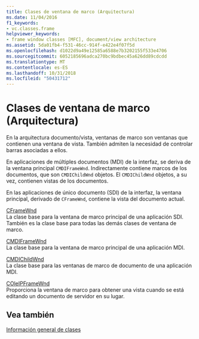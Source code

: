 ```yaml
---
title: Clases de ventana de marco (Arquitectura)
ms.date: 11/04/2016
f1_keywords:
- vc.classes.frame
helpviewer_keywords:
- frame window classes [MFC], document/view architecture
ms.assetid: 5da01fb4-f531-46cc-914f-e422e4f07f5d
ms.openlocfilehash: d1022d9a49e12585a6588e7b3202155f533e4706
ms.sourcegitcommit: 6052185696adca270bc9bdbec45a626dd89cdcdd
ms.translationtype: MT
ms.contentlocale: es-ES
ms.lasthandoff: 10/31/2018
ms.locfileid: "50431712"
---
```

# <a name="frame-window-classes-architecture"></a>Clases de ventana de marco (Arquitectura)

En la arquitectura documento/vista, ventanas de marco son ventanas que contienen una ventana de vista. También admiten la necesidad de controlar barras asociadas a ellos.

En aplicaciones de múltiples documentos (MDI) de la interfaz, se deriva de la ventana principal `CMDIFrameWnd`. Indirectamente contiene marcos de los documentos, que son `CMDIChildWnd` objetos. El `CMDIChildWnd` objetos, a su vez, contienen vistas de los documentos.

En las aplicaciones de único documento (SDI) de la interfaz, la ventana principal, derivado de `CFrameWnd`, contiene la vista del documento actual.

[CFrameWnd](../mfc/reference/cframewnd-class.md)<br/>
La clase base para la ventana de marco principal de una aplicación SDI. También es la clase base para todas las demás clases de ventana de marco.

[CMDIFrameWnd](../mfc/reference/cmdiframewnd-class.md)<br/>
La clase base para la ventana de marco principal de una aplicación MDI.

[CMDIChildWnd](../mfc/reference/cmdichildwnd-class.md)<br/>
La clase base para las ventanas de marco de documento de una aplicación MDI.

[COleIPFrameWnd](../mfc/reference/coleipframewnd-class.md)<br/>
Proporciona la ventana de marco para obtener una vista cuando se está editando un documento de servidor en su lugar.

## <a name="see-also"></a>Vea también

[Información general de clases](../mfc/class-library-overview.md)

